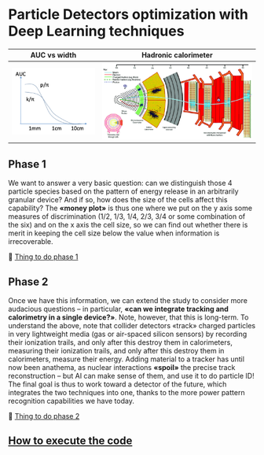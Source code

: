 # Particle Detectors optimization with Deep Learning techniques

AUC vs width             |  Hadronic calorimeter
:-------------------------:|:-------------------------:
![](https://github.com/Tungcg1906/Particle-Detectors-optimization-with-Deep-Learning-techniques/blob/main/images/AUC-width.png)  |  ![](https://github.com/Tungcg1906/Particle-Detectors-optimization-with-Deep-Learning-techniques/blob/main/images/CMS-Detector.gif)

## Phase 1 

We want to answer a very basic question: can we distinguish those 4 particle species based on the pattern of energy release in an arbitrarily granular device? And if so, how does the size of the cells affect this capability?
The $\textbf{«money plot»}$ is thus one where we put on the y axis some measures of discrimination (1/2, 1/3, 1/4, 2/3, 3/4 or some combination of the six) and on the x axis the cell size, so we can find out whether there is merit in keeping the cell size below the value when information is irrecoverable.

📝 [Thing to do phase 1](https://www.notion.so/Thing-to-do-phase-1-4dc2e92a875243aa9f90220557aa1084?pvs=21)

## Phase 2

Once we have this information, we can extend the study to consider more audacious questions – in particular, $\textbf{«can we integrate tracking and calorimetry in a single device?»}$. Note, however, that this is long-term.
To understand the above, note that collider detectors «track» charged particles in very lightweight media (gas or air-spaced silicon sensors) by recording their ionization trails, and only after this destroy them in calorimeters, measuring their ionization trails, and only after this destroy them in calorimeters, measure their energy. Adding material to a tracker has until now been anathema, as nuclear interactions $\textbf{«spoil»}$ the precise track reconstruction – but AI can make sense of them, and use it to do particle ID!
The final goal is thus to work toward a detector of the future, which integrates the two techniques into one, thanks to the more power pattern recognition capabilities we have today.

📝 [Thing to do phase 2](https://www.notion.so/Thing-to-do-phase-2-f1320184563d4798adbf5dcf8ae0456a?pvs=21)

## [How to execute the code](https://github.com/Tungcg1906/Particle-Detectors-optimization-with-Deep-Learning-techniques/blob/main/src/README.md)
